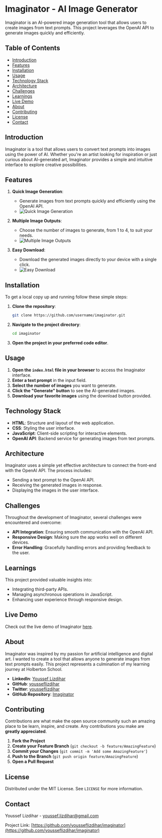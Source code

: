 # Imaginator - AI Image Generator

Imaginator is an AI-powered image generation tool that allows users to create images from text prompts. This project leverages the OpenAI API to generate images quickly and efficiently.

## Table of Contents

- [Introduction](#introduction)
- [Features](#features)
- [Installation](#installation)
- [Usage](#usage)
- [Technology Stack](#technology-stack)
- [Architecture](#architecture)
- [Challenges](#challenges)
- [Learnings](#learnings)
- [Live Demo](#live-demo)
- [About](#about)
- [Contributing](#contributing)
- [License](#license)
- [Contact](#contact)

## Introduction

Imaginator is a tool that allows users to convert text prompts into images using the power of AI. Whether you're an artist looking for inspiration or just curious about AI-generated art, Imaginator provides a simple and intuitive interface to explore creative possibilities.

## Features

1. **Quick Image Generation**:
    - Generate images from text prompts quickly and efficiently using the OpenAI API.
    - ![Quick Image Generation](path/to/feature1-image.jpg)

2. **Multiple Image Outputs**:
    - Choose the number of images to generate, from 1 to 4, to suit your needs.
    - ![Multiple Image Outputs](path/to/feature2-image.jpg)

3. **Easy Download**:
    - Download the generated images directly to your device with a single click.
    - ![Easy Download](path/to/feature3-image.jpg)

## Installation

To get a local copy up and running follow these simple steps:

1. **Clone the repository**:
    ```bash
    git clone https://github.com/username/imaginator.git
    ```

2. **Navigate to the project directory**:
    ```bash
    cd imaginator
    ```

3. **Open the project in your preferred code editor**.

## Usage

1. **Open the `index.html` file in your browser** to access the Imaginator interface.
2. **Enter a text prompt** in the input field.
3. **Select the number of images** you want to generate.
4. **Click the "Generate" button** to see the AI-generated images.
5. **Download your favorite images** using the download button provided.

## Technology Stack

- **HTML**: Structure and layout of the web application.
- **CSS**: Styling the user interface.
- **JavaScript**: Client-side scripting for interactive elements.
- **OpenAI API**: Backend service for generating images from text prompts.

## Architecture

Imaginator uses a simple yet effective architecture to connect the front-end with the OpenAI API. The process includes:

- Sending a text prompt to the OpenAI API.
- Receiving the generated images in response.
- Displaying the images in the user interface.

## Challenges

Throughout the development of Imaginator, several challenges were encountered and overcome:

- **API Integration**: Ensuring smooth communication with the OpenAI API.
- **Responsive Design**: Making sure the app works well on different devices.
- **Error Handling**: Gracefully handling errors and providing feedback to the user.

## Learnings

This project provided valuable insights into:

- Integrating third-party APIs.
- Managing asynchronous operations in JavaScript.
- Enhancing user experience through responsive design.

## Live Demo

Check out the live demo of Imaginator [here](https://j2g6bfkrwob3a4y9lu2uja.on.drv.tw/www.imaginatorai.com/).

## About

Imaginator was inspired by my passion for artificial intelligence and digital art. I wanted to create a tool that allows anyone to generate images from text prompts easily. This project represents a culmination of my learning journey at Holberton School.

- **LinkedIn**: [Youssef Lizdihar](https://www.linkedin.com/in/youssef-lizdihar)
- **GitHub**: [yousseflizdihar](https://github.com/yousseflizdihar)
- **Twitter**: [yousseflizdihar](https://twitter.com/yousseflizdihar)
- **GitHub Repository**: [Imaginator](https://github.com/yousseflizdihar/imaginator)

## Contributing

Contributions are what make the open source community such an amazing place to be learn, inspire, and create. Any contributions you make are **greatly appreciated**.

1. **Fork the Project**
2. **Create your Feature Branch** (`git checkout -b feature/AmazingFeature`)
3. **Commit your Changes** (`git commit -m 'Add some AmazingFeature'`)
4. **Push to the Branch** (`git push origin feature/AmazingFeature`)
5. **Open a Pull Request**

## License

Distributed under the MIT License. See `LICENSE` for more information.

## Contact

Youssef Lizdihar - [youssef.lizdihar@gmail.com](mailto:youssef.lizdihar@gmail.com)

Project Link: [https://github.com/yousseflizdihar/imaginator](https://github.com/yousseflizdihar/imaginator)
